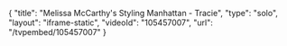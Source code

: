 {
    "title": "Melissa McCarthy's Styling Manhattan - Tracie",
    "type": "solo",
    "layout": "iframe-static",
    "videoId": "105457007",
    "url": "\/tvpembed\/105457007"
}